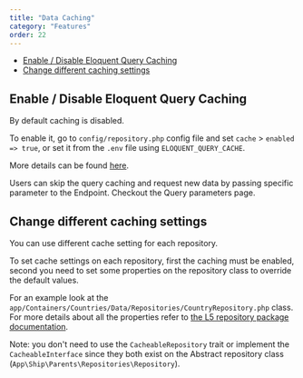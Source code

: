 ```yaml
---
title: "Data Caching"
category: "Features"
order: 22
---
```


- [Enable / Disable Eloquent Query Caching](#enable-disable-eloquent-query-caching)
- [Change different caching settings](#change-different-caching-settings)

<a name="enable-disable-eloquent-query-caching"></a>

## Enable / Disable Eloquent Query Caching

By default caching is disabled.

To enable it, go to `config/repository.php` config file and set `cache` > `enabled  => true`, or set it from the `.env` file using `ELOQUENT_QUERY_CACHE`.

More details can be found [here](https://github.com/andersao/l5-repository#cache-config).

Users can skip the query caching and request new data by passing specific parameter to the Endpoint. Checkout the Query parameters page.

<a name="change-different-caching-settings"></a>

## Change different caching settings

You can use different cache setting for each repository.

To set cache settings on each repository, first the caching must be enabled, second you need to set some properties on the repository class to override the default values.

For an example look at the `app/Containers/Countries/Data/Repositories/CountryRepository.php` class. For more details about all the properties refer to [the L5 repository package documentation](https://github.com/andersao/l5-repository#cache-config).

Note: you don't need to use the `CacheableRepository` trait or implement the `CacheableInterface` since they both exist on the Abstract repository class (`App\Ship\Parents\Repositories\Repository`).
